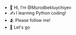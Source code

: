 - 👋 Hi, I’m @Murodbektuychiyev
- ✍️ I learning Python coding!
- 🫂 Please follow me!
- 🏁 Let's go
<!---
Murodbektuychiyev/Murodbektuychiyev is a ✨ special ✨ repository because its `README.md` (this file) appears on your GitHub profile.
You can click the Preview link to take a look at your changes.
--->
